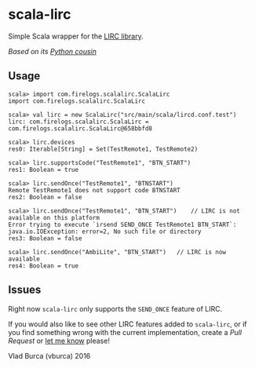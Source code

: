 scala-lirc
==========

Simple Scala wrapper for the [LIRC library](http://www.lirc.org/).

*Based on its [Python cousin](https://github.com/loisaidasam/lirc-python)*

## Usage

```
scala> import com.firelogs.scalalirc.ScalaLirc
import com.firelogs.scalalirc.ScalaLirc

scala> val lirc = new ScalaLirc("src/main/scala/lircd.conf.test")
lirc: com.firelogs.scalalirc.ScalaLirc = com.firelogs.scalalirc.ScalaLirc@658bbfd8

scala> lirc.devices
res0: Iterable[String] = Set(TestRemote1, TestRemote2)

scala> lirc.supportsCode("TestRemote1", "BTN_START")
res1: Boolean = true

scala> lirc.sendOnce("TestRemote1", "BTNSTART")
Remote TestRemote1 does not support code BTNSTART
res2: Boolean = false

scala> lirc.sendOnce("TestRemote1", "BTN_START")    // LIRC is not available on this platform
Error trying to execute `irsend SEND_ONCE TestRemote1 BTN_START`: java.io.IOException: error=2, No such file or directory
res3: Boolean = false

scala> lirc.sendOnce("AmbiLite", "BTN_START")   // LIRC is now available
res4: Boolean = true
```

## Issues

Right now `scala-lirc` only supports the `SEND_ONCE` feature of LIRC. 

If you would also like to see other LIRC features added to `scala-lirc`, or if you find something wrong with the current implementation,
create a *Pull Request* or [let me know](https://github.com/vburca/scala-lirc/issues/new?title=New%20LIRC%20Feature) please!


Vlad Burca (vburca) 2016
